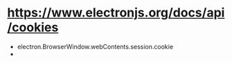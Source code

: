 # <https://www.electronjs.org/docs/api/cookies>

- electron.BrowserWindow.webContents.session.cookie
- 